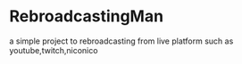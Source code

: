 # RebroadcastingMan
a simple project to rebroadcasting from live platform such as youtube,twitch,niconico
